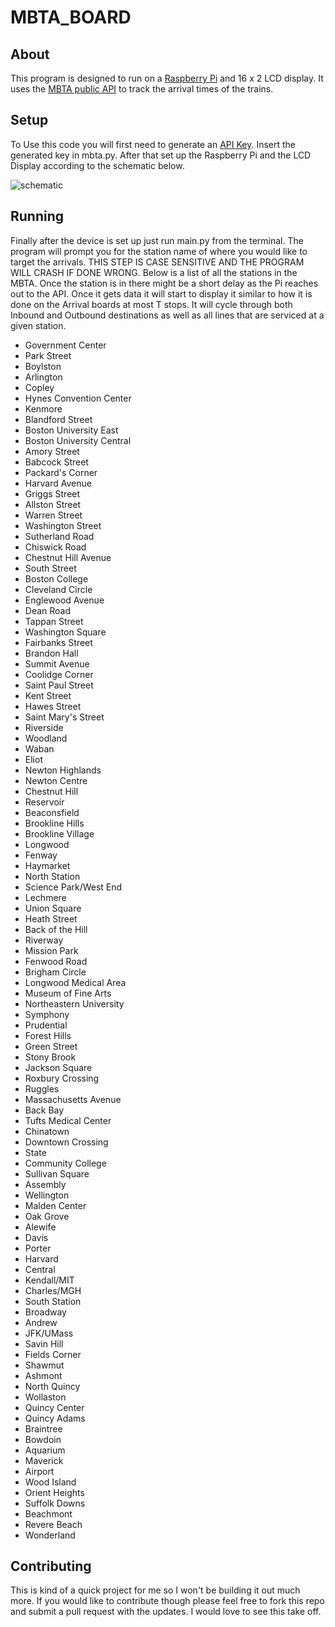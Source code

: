 # MBTA_BOARD

## About
This program is designed to run on a [Raspberry Pi](https//www.raspberrypi.com/) and 16 x 2 LCD display. It uses the [MBTA public API](https//www.mbta.com/developers/v3-api) to track the arrival times of the trains.

## Setup
To Use this code you will first need to generate an [API Key](https//api-v3.mbta.com/register). Insert the generated key in mbta.py. After that set up the Raspberry Pi and the LCD Display according to the schematic below.

![schematic](https://www.mbtechworks.com/wp-uploads/lcd1602-bb.jpg)

## Running
Finally after the device is set up just run main.py from the terminal. The program will prompt you for the station name of where you would like to target the arrivals. THIS STEP IS CASE SENSITIVE AND THE PROGRAM WILL CRASH IF DONE WRONG. Below is a list of all the stations in the MBTA. Once the station is in there might be a short delay as the Pi reaches out to the API. Once it gets data it will start to display it similar to how it is done on the Arrival boards at most T stops. It will cycle through both Inbound and Outbound destinations as well as all lines that are serviced at a given station.

- Government Center
- Park Street
- Boylston
- Arlington
- Copley
- Hynes Convention Center
- Kenmore
- Blandford Street
- Boston University East
- Boston University Central
- Amory Street
- Babcock Street
- Packard's Corner
- Harvard Avenue
- Griggs Street
- Allston Street
- Warren Street
- Washington Street
- Sutherland Road
- Chiswick Road
- Chestnut Hill Avenue
- South Street
- Boston College
- Cleveland Circle
- Englewood Avenue
- Dean Road
- Tappan Street
- Washington Square
- Fairbanks Street
- Brandon Hall
- Summit Avenue
- Coolidge Corner
- Saint Paul Street
- Kent Street
- Hawes Street
- Saint Mary's Street
- Riverside
- Woodland
- Waban
- Eliot
- Newton Highlands
- Newton Centre
- Chestnut Hill
- Reservoir
- Beaconsfield
- Brookline Hills
- Brookline Village
- Longwood
- Fenway
- Haymarket
- North Station
- Science Park/West End
- Lechmere
- Union Square
- Heath Street
- Back of the Hill
- Riverway
- Mission Park
- Fenwood Road
- Brigham Circle
- Longwood Medical Area
- Museum of Fine Arts
- Northeastern University
- Symphony
- Prudential
- Forest Hills
- Green Street
- Stony Brook
- Jackson Square
- Roxbury Crossing
- Ruggles
- Massachusetts Avenue
- Back Bay
- Tufts Medical Center
- Chinatown
- Downtown Crossing
- State
- Community College
- Sullivan Square
- Assembly
- Wellington
- Malden Center
- Oak Grove
- Alewife
- Davis
- Porter
- Harvard
- Central
- Kendall/MIT
- Charles/MGH
- South Station
- Broadway
- Andrew
- JFK/UMass
- Savin Hill
- Fields Corner
- Shawmut
- Ashmont
- North Quincy
- Wollaston
- Quincy Center
- Quincy Adams
- Braintree
- Bowdoin
- Aquarium
- Maverick
- Airport
- Wood Island
- Orient Heights
- Suffolk Downs
- Beachmont
- Revere Beach
- Wonderland

## Contributing
This is kind of a quick project for me so I won't be building it out much more. If you would like to contribute though please feel free to fork this repo and submit a pull request with the updates. I would love to see this take off.